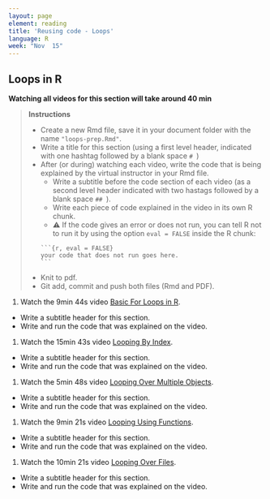 ```yaml
---
layout: page
element: reading
title: 'Reusing code - Loops'
language: R
week: "Nov  15"
---
```


## Loops in R

**Watching all videos for this section will take around 40 min**

> **Instructions**
>
> - Create a new Rmd file, save it in your document folder with the name `"loops-prep.Rmd"`.
> - Write a title for this section (using a first level header, indicated with one hashtag followed by a blank space `# `)
> - After (or during) watching each video, write the code that is being explained by the virtual instructor in your Rmd file.
>   - Write a subtitle before the code section of each video (as a second level header indicated with two hastags followed by a blank space `## `).
>   - Write each piece of code explained in the video in its own R chunk.
>   - ⚠️ If the code gives an error or does not run, you can tell R not to run it by using the option `eval = FALSE` inside the R chunk:
>   ````
>   ```{r, eval = FALSE}
>   your code that does not run goes here.
>   ```
>   ````
> - Knit to pdf.
> - Git add, commit and push both files (Rmd and PDF).


1. Watch the 9min 44s video [Basic For Loops in R](https://youtu.be/qeWSTeFyg6U).
  - Write a subtitle header for this section.
  - Write and run the code that was explained on the video.
1. Watch the 15min 43s video [Looping By Index](https://youtu.be/vWj5rypEZ4U).
  - Write a subtitle header for this section.
  - Write and run the code that was explained on the video.
1. Watch the 5min 48s video [Looping Over Multiple Objects](https://youtu.be/7Wnb2lf1KFM).
  - Write a subtitle header for this section.
  - Write and run the code that was explained on the video.
1. Watch the 9min 21s video [Looping Using Functions](https://youtu.be/_QEFnQ2yOSQ).
  - Write a subtitle header for this section.
  - Write and run the code that was explained on the video.
1. Watch the 10min 21s video [Looping Over Files](https://youtu.be/4-uWgh5kDSc).
  - Write a subtitle header for this section.
  - Write and run the code that was explained on the video.
